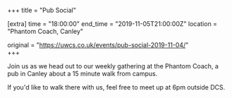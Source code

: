+++
title = "Pub Social"

[extra]
time = "18:00:00"
end_time = "2019-11-05T21:00:00Z"
location = "Phantom Coach, Canley"

original = "https://uwcs.co.uk/events/pub-social-2019-11-04/"    
+++

Join us as we head out to our weekly gathering at the Phantom Coach, a pub in Canley about a 15 minute walk from campus.

If you'd like to walk there with us, feel free to meet up at 6pm outside DCS.

